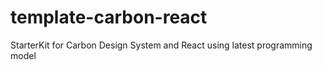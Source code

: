 # template-carbon-react
StarterKit for Carbon Design System and React using latest programming model
